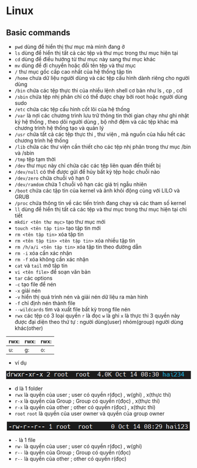 # Linux 
## Basic commands 

- `pwd` dùng để hiển thị thư mục mà mình đang ở 
- `ls` dùng để hiển thị tất cả các tệp và thư mục trong thư mục hiện tại 
- `cd` dùng để điều hướng từ thư mục này sang thư mục khác 
- `mv` dùng để đi chuyển hoặc đổi tên tệp và thư mục 
- `/` thư mục gốc cấp cao nhất của hệ thống tập tin 
- `/home` chưa dữ liệu người dùng và các tệp cấu hình dành riêng cho người dùng 
- `/bin` chứa các tệp thực thi của nhiều lệnh shell cơ bản như ls , cp , cd 
- `/sbin` chứa tệp nhị phân chỉ có thể được chạy bởi root hoặc người dùng sudo
- `/etc` chứa các tệp cấu hình cốt lõi của hệ thống 
- `/var` là nơi các chương trình lưu trữ thông tin thời gian chạy như ghi nhật ký hệ thống , theo dõi người dùng , bộ nhớ đệm và các tệp khác mà chương trình hệ thống tạo và quản lý 
- `/usr` chứa tất cả các tệp thực thi , thư viện , mã nguồn của hầu hết các chương trình hệ thống 
- `/lib` chứa các thư viện cần thiết cho các tệp nhị phân trong thư mục /bin và /sbin
- `/tmp` tệp tạm thời  
- `/dev` thư mục này chỉ chứa các các tệp liên quan đến thiết bị 
- `/dev/null` có thể được gửi để hủy bất kỳ tệp hoặc chuỗi nào 
- `/dev/zero` chứa chuỗi vô hạn 0
- `/dev/ramdom` chứa 1 chuỗi vô hạn các giá trị ngẫu nhiên 
- `/boot` chứa các tập tin của kernel và ảnh khỏi động  cùng với LILO và GRUB
- `/proc` chứa thông tin về các tiến trình đang chạy và các tham số kernel
- `ll` dùng để hiển thị tất cả các tệp và thư mục trong thư mục hiện tại chi tiết 
- `mkdir <tên thư mục>` tạo thư mục mới 
- `touch <tên tập tin>` tạo tập tin mới 
- `rm <tên tập tin>` xóa tập tin
- `rm <tên tập tin> <tên tập tin>` xóa nhiều tập tin
- `rm /h/a/i <tên tập tin>` xóa tập tin theo đường dẫn 
- `rm -i` xóa  cần xác nhận 
- `rm -f` xóa không cần xác nhận 
- `cat` và `tail` mở tập tin
- `vi <tên file>` để soạn văn bản 
- `tar` các options 
- `-c` tạo file để nén 
- `-x` giải nén 
- `-v` hiển thị quá trình nén và giải nén dữ liệu ra màn hình 
- `-f` chỉ định nén thành file 
- `--wildcards` tìm và xuất file bất kỳ trong file nén 
- `rwx` các tệp có 3 loại quyền `r` là đọc `w` là ghi `x` là thực thi  3 quyền này được đại diện theo thứ tự : người dùng(user) nhóm(group) người dùng khác(other)

 | rwx: | rwx: | rwx: |
 | :---| :---| :---|
 | u: | g: | o: |

 - ví dụ 

 ![](image\c.png)
 
 - d là 1 folder
 - `rwx` là quyền của user ; user có quyền r(đọc) , w(ghi) , x(thực thi)
 - `r-x` là quyền của Group ; Group có quyền r(đọc) , x(thực thi)
 - `r-x` là quyền của other ; other có quyền r(đọc) , x(thực thi)
 - `root` `root` là quyền của user owner và quyền của group owner

 ![](image\d.png)

 - `-` là 1 file 
 - `rw-` là quyền của user ; user có quyền r(đọc) , w(ghi)
 - `r--` là quyền của Group ; Group có quyền r(đọc)
 - `r--` là quyền của other ; other có quyền r(đọc) 

















